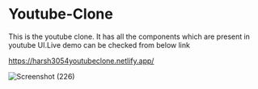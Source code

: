 # Youtube-Clone

This is the youtube clone.
It has all the components which are present in youtube UI.Live demo can be checked from below link

https://harsh3054youtubeclone.netlify.app/


![Screenshot (226)](https://github.com/Harsh3054/Youtube-Clone/assets/129618573/f729488b-6e5c-4574-bf32-8ff02c8575f6)
